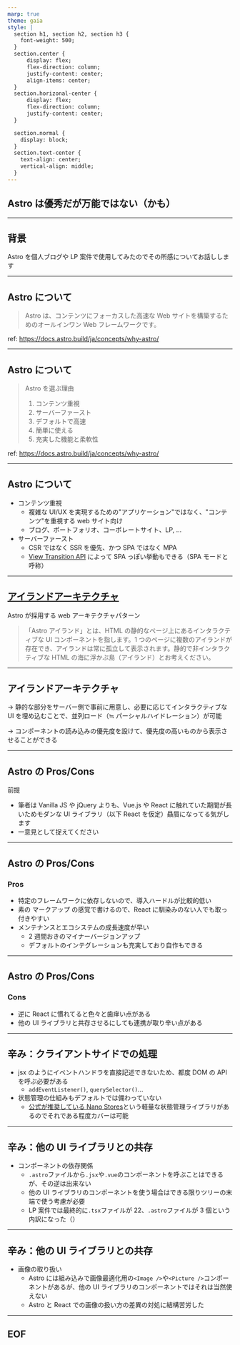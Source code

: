 ```yaml
---
marp: true
theme: gaia
style: |
  section h1, section h2, section h3 {
    font-weight: 500;
  }
  section.center {
      display: flex;
      flex-direction: column;
      justify-content: center;
      align-items: center;
  }
  section.horizonal-center {
      display: flex;
      flex-direction: column;
      justify-content: center;
  }

  section.normal {
    display: block;
  }
  section.text-center {
    text-align: center;
    vertical-align: middle;
  }
---
```


<!--
class: center invert
-->

## Astro は優秀だが万能ではない（かも）

---

<!--
class: invert
-->

## 背景

Astro を個人ブログや LP 案件で使用してみたのでその所感についてお話しします

---

<!--
class: horizonal-center invert
-->

## Astro について

> Astro は、コンテンツにフォーカスした高速な Web サイトを構築するためのオールインワン Web フレームワークです。

ref: https://docs.astro.build/ja/concepts/why-astro/

---

## Astro について

> Astro を選ぶ理由
>
> 1.  コンテンツ重視
> 2.  サーバーファースト
> 3.  デフォルトで高速
> 4.  簡単に使える
> 5.  充実した機能と柔軟性

ref: https://docs.astro.build/ja/concepts/why-astro/

---

## Astro について

- コンテンツ重視
  - 複雑な UI/UX を実現するための"アプリケーション"ではなく、"コンテンツ"を重視する web サイト向け
  - ブログ、ポートフォリオ、コーポレートサイト、LP, ...
- サーバーファースト
  - CSR ではなく SSR を優先、かつ SPA ではなく MPA
  - [View Transition API](https://docs.astro.build/ja/guides/view-transitions/) によって SPA っぽい挙動もできる（SPA モードと呼称）

---

## [アイランドアーキテクチャ](https://jasonformat.com/islands-architecture/)

Astro が採用する web アーキテクチャパターン

> 「Astro アイランド」とは、HTML の静的なページ上にあるインタラクティブな UI コンポーネントを指します。1 つのページに複数のアイランドが存在でき、アイランドは常に孤立して表示されます。静的で非インタラクティブな HTML の海に浮かぶ島（アイランド）とお考えください。

---

## アイランドアーキテクチャ

→ 静的な部分をサーバー側で事前に用意し、必要に応じてインタラクティブな UI を埋め込むことで、並列ロード（≒ パーシャルハイドレーション）が可能

→ コンポーネントの読み込みの優先度を設けて、優先度の高いものから表示させることができる

---

## Astro の Pros/Cons

前提

- 筆者は Vanilla JS や jQuery よりも、Vue.js や React に触れていた期間が長いためモダンな UI ライブラリ（以下 React を仮定）贔屓になってる気がします
- 一意見として捉えてください

---

## Astro の Pros/Cons

### Pros

- 特定のフレームワークに依存しないので、導入ハードルが比較的低い
- 素の マークアップ の感覚で書けるので、React に馴染みのない人でも取っ付きやすい
- メンテナンスとエコシステムの成長速度が早い
  - 2 週間おきのマイナーバージョンアップ
  - デフォルトのインテグレーションも充実しており自作もできる

---

## Astro の Pros/Cons

### Cons

- 逆に React に慣れてると色々と歯痒い点がある
- 他の UI ライブラリと共存させるにしても連携が取り辛い点がある

---

## 辛み：クライアントサイドでの処理

- jsx のようにイベントハンドラを直接記述できないため、都度 DOM の API を呼ぶ必要がある
  - `addEventListener()`, `querySelector()`...
- 状態管理の仕組みもデフォルトでは備わっていない
  - [公式が推奨している Nano Stores](https://docs.astro.build/ja/core-concepts/sharing-state/#why-nano-stores)という軽量な状態管理ライブラリがあるのでそれである程度カバーは可能

---

## 辛み：他の UI ライブラリとの共存

- コンポーネントの依存関係
  - `.astro`ファイルから`.jsx`や`.vue`のコンポーネントを呼ぶことはできるが、その逆は出来ない
  - 他の UI ライブラリのコンポーネントを使う場合はできる限りツリーの末端で使う考慮が必要
  - LP 案件では最終的に`.tsx`ファイルが 22、`.astro`ファイルが 3 個という内訳になった（）

---

## 辛み：他の UI ライブラリとの共存

- 画像の取り扱い
  - Astro には組み込みで画像最適化用の`<Image />`や`<Picture />`コンポーネントがあるが、他の UI ライブラリのコンポーネントではそれは当然使えない
  - Astro と React での画像の扱い方の差異の対処に結構苦労した

---

## EOF
